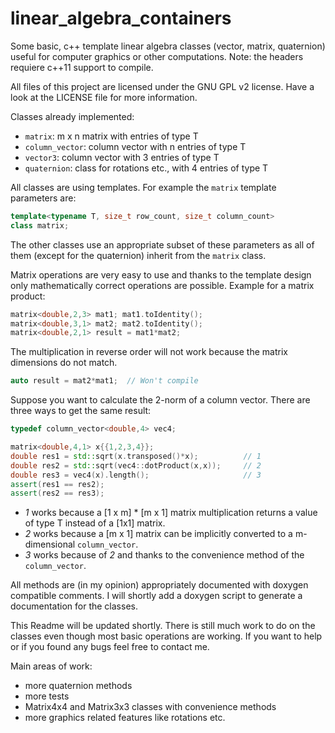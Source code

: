# linear_algebra_containers
Some basic, c++ template linear algebra classes (vector, matrix, quaternion)
useful for computer graphics or other computations. Note: the headers requiere
c++11 support to compile.

All files of this project are licensed under the GNU GPL v2 license. Have a look
at the LICENSE file for more information.

Classes already implemented:
 - `matrix`: m x n matrix with entries of type T
 - `column_vector`: column vector with n entries of type T
 - `vector3`: column vector with 3 entries of type T
 - `quaternion`: class for rotations etc., with 4 entries of type T

 All classes are using templates. For example the `matrix` template parameters
 are:
 ```c++
 template<typename T, size_t row_count, size_t column_count>
 class matrix;
 ```
 The other classes use an appropriate subset of these parameters as all of them
 (except for the quaternion) inherit from the `matrix` class.

 Matrix operations are very easy to use and thanks to the template design only
 mathematically correct operations are possible. Example for a matrix product:
 ```c++
 matrix<double,2,3> mat1; mat1.toIdentity();
 matrix<double,3,1> mat2; mat2.toIdentity();
 matrix<double,2,1> result = mat1*mat2;
 ```
The multiplication in reverse order will not work because the matrix dimensions
do not match.
```c++
auto result = mat2*mat1;  // Won't compile
```
Suppose you want to calculate the 2-norm of a column vector. There are three
ways to get the same result:
```c++
typedef column_vector<double,4> vec4;

matrix<double,4,1> x{{1,2,3,4}};
double res1 = std::sqrt(x.transposed()*x);          // 1
double res2 = std::sqrt(vec4::dotProduct(x,x));     // 2
double res3 = vec4(x).length();                     // 3
assert(res1 == res2);
assert(res2 == res3);
```
 - *1* works because a [1 x m] * [m x 1] matrix multiplication returns a
   value of type T instead of a [1x1] matrix.
 - *2* works because a [m x 1] matrix can be implicitly converted to a
   m-dimensional `column_vector`.
 - *3* works because of *2* and thanks to the convenience method of the
   `column_vector`.

All methods are (in my opinion) appropriately documented with doxygen
compatible comments. I will shortly add a doxygen script to generate a
documentation for the classes.

This Readme will be updated shortly. There is still much work to do on the
classes even though most basic operations are working. If you want to help or
if you found any bugs feel free to contact me.

Main areas of work:
 - more quaternion methods
 - more tests
 - Matrix4x4 and Matrix3x3 classes with convenience methods
 - more graphics related features like rotations etc.
